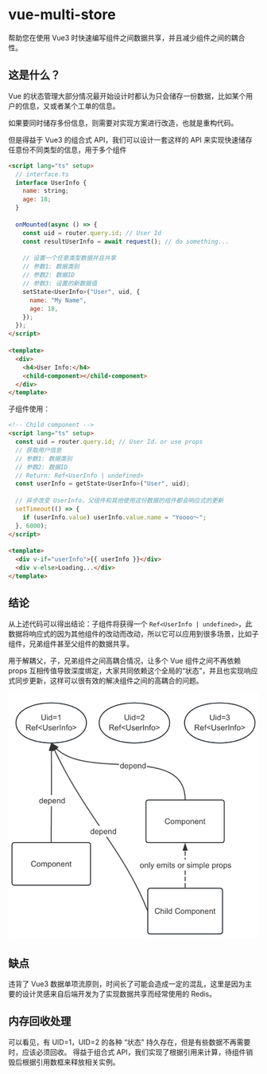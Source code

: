 # vue-multi-store

帮助您在使用 Vue3 时快速编写组件之间数据共享，并且减少组件之间的耦合性。

## 这是什么？

Vue 的状态管理大部分情况最开始设计时都认为只会储存一份数据，比如某个用户的信息，又或者某个工单的信息。

如果要同时储存多份信息，则需要对实现方案进行改造，也就是重构代码。

但是得益于 Vue3 的组合式 API，我们可以设计一套这样的 API 来实现快速储存任意份不同类型的信息，用于多个组件

```html
<script lang="ts" setup>
  // interface.ts
  interface UserInfo {
    name: string;
    age: 18;
  }

  onMounted(async () => {
    const uid = router.query.id; // User Id
    const resultUserInfo = await request(); // do something...

    // 设置一个任意类型数据并且共享
    // 参数1: 数据类别
    // 参数2: 数据ID
    // 参数3: 设置的新数据值
    setState<UserInfo>("User", uid, {
      name: "My Name",
      age: 18,
    });
  });
</script>

<template>
  <div>
    <h4>User Info:</h4>
    <child-component></child-component>
  </div>
</template>
```

子组件使用：

```html
<!-- Child component -->
<script lang="ts" setup>
  const uid = router.query.id; // User Id，or use props
  // 获取用户信息
  // 参数1: 数据类别
  // 参数2: 数据ID
  // Return: Ref<UserInfo | undefined>
  const userInfo = getState<UserInfo>("User", uid);

  // 异步改变 UserInfo，父组件和其他使用这份数据的组件都会响应式的更新
  setTimeout(() => {
    if (userInfo.value) userInfo.value.name = "Yoooo～";
  }, 6000);
</script>

<template>
  <div v-if="userInfo">{{ userInfo }}</div>
  <div v-else>Loading...</div>
</template>
```

## 结论

从上述代码可以得出结论：子组件将获得一个 `Ref<UserInfo | undefined>`，此数据将响应式的因为其他组件的改动而改动，所以它可以应用到很多场景，比如子组件，兄弟组件甚至父组件的数据共享。

用于解耦父，子，兄弟组件之间高耦合情况，让多个 Vue 组件之间不再依赖 props 互相传值导致深度绑定，大家共同依赖这个全局的“状态”，并且也实现响应式同步更新，这样可以很有效的解决组件之间的高耦合的问题。

![image](./docs/examples_1.png)

## 缺点

违背了 Vue3 数据单项流原则，时间长了可能会造成一定的混乱，这里是因为主要的设计灵感来自后端开发为了实现数据共享而经常使用的 Redis。

## 内存回收处理

可以看见，有 UID=1，UID=2 的各种 “状态” 持久存在，但是有些数据不再需要时，应该必须回收。
得益于组合式 API，我们实现了根据引用来计算，待组件销毁后根据引用数框来释放相关实例。
